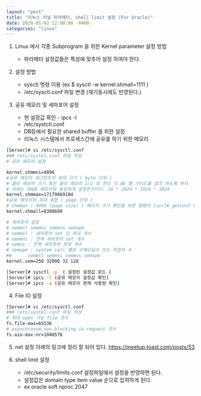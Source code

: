 ```yaml
---
layout: "post"
title: "리눅스 커널 파라메터, shell limit 설정 (For Oracle)"
date: 2020-01-02 12:00:00 -0400
categories: "linux"
---
```


1. Linux 에서 각종 Subprogram 을 위한 Kernel parameter 설정 방법
    - 파라메터 설정값들은 특성에 맞추어 설정 하여야 한다. 

2. 설정 방법
    - sysctl 명령 이용 (ex $ sysctl -w kernel.shmall=1111 ) 
    - /etc/sysctl.conf 파일 변경 (재기동시에도 반영된다.)

3. 공유 메모리 및 세마포어 설정
    - 현 설정값 확인 - ipcs -l
    - /etc/systctl.conf 
    - DB등에서 필요한 shared buffer 를 위한 설정
    - 리눅스 시스템에서 프로세스간에 공유를 하기 위한 메모리
```bash
[Server]# vi /etc/sysctl.conf
### /etc/systel.conf 파일 작성
# 공유 메모리 설정  

kernel.shmmni=4096
#공유 메모리 세그먼트의 최대 크기 ( byte 단위 ) 
# 물리 메모리 크기 혹은 물리 메모리 1/2 로 한다 각 db 별 가이드를 참조 하도록 하자 
# 아래는 16GB 메모리와 동일하게 설정한것이다. 16 * 1024 * 1024 * 1024 
kernel.shmmax=17179869184
#공유 메모리의 최대 총합 ( page 단위 )
# shmmax / 4096 (page size) ( 페이지 크기 확인을 위한 명령어 [svr]# getconf PAGESIZE )
kernel.shmall=8388608

# 세마포어 설정 
# semmsl semmni semmns semopm
# semmsl : 세마포어 set 당 최대 개수 
# semmni : 전체 세마포어 set 개수
# semns : 전체 세마포어 최대 개수
# semopm : system call 별로 수해오딜수 잇는 작업의 수
##      semmsl semmni semmns semopm
kernel.sem=250 32000 32 128

[Server]# sysctl -p  ( 설정된 설정값 로드 ) 
[Server]# ipcs -l (공유 메모리 설정값 확인)
[Server]# ipcs -a (공유 메모리 현재 사용량 확인)

```
4. File IO 설정
```bash
[Server]# vi /etc/sysctl.conf
### /etc/systel.conf 파일 작성
# 최대 open 가능 file 갯수
fs.file-max=65536
# asynchronum non-blocking io request 갯수
fs.aio-max-nr=1048576

```
5. net 설정
아래의 링크에 정리 잘 되어 있다. 
https://meetup.toast.com/posts/53

6. shell limit 설정
    - /etc/security/limits.conf 설정파일에서 설정을 반영하면 된다.
    - 설정값은 domain type item value 순으로 입력하게 된다.
    - ex      oracle soft nproc 2047 
